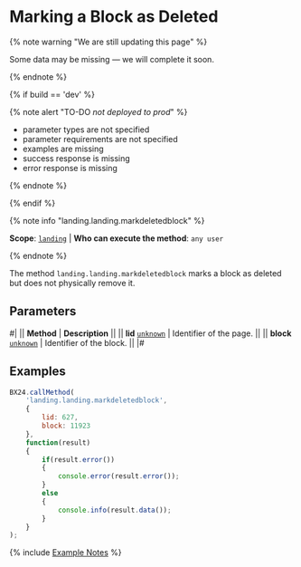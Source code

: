 # Marking a Block as Deleted

{% note warning "We are still updating this page" %}

Some data may be missing — we will complete it soon.

{% endnote %}

{% if build == 'dev' %}

{% note alert "TO-DO _not deployed to prod_" %}

- parameter types are not specified
- parameter requirements are not specified
- examples are missing
- success response is missing
- error response is missing

{% endnote %}

{% endif %}

{% note info "landing.landing.markdeletedblock" %}

**Scope**: [`landing`](../../../scopes/permissions.md) | **Who can execute the method**: `any user`

{% endnote %}

The method `landing.landing.markdeletedblock` marks a block as deleted but does not physically remove it.

## Parameters

#|
|| **Method** | **Description** ||
|| **lid**
[`unknown`](../../../data-types.md) | Identifier of the page. ||
|| **block**
[`unknown`](../../../data-types.md) | Identifier of the block. ||
|#

## Examples

```js
BX24.callMethod(
    'landing.landing.markdeletedblock',
    {
        lid: 627,
        block: 11923
    },
    function(result)
    {
        if(result.error())
        {
            console.error(result.error());
        }
        else
        {
            console.info(result.data());
        }
    }
);
```

{% include [Example Notes](../../../../_includes/examples.md) %}